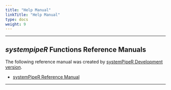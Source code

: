 ```yaml
---
title: "Help Manual"
linkTitle: "Help Manual"
type: docs
weight: 9
---
```


***** 
<style>
.td-content li a {
  font-size: 1.5rem;
}
</style>

## *systempipeR* Functions Reference Manuals

The following reference manual was created by [systemPipeR Development version](http://bioconductor.org/packages/devel/bioc/html/systemPipeR.html). 

- [systemPipeR Reference Manual](/spr/funcs/spr/reference)

*****





